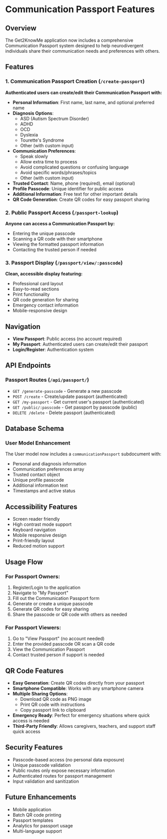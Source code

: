 # Communication Passport Features

## Overview
The Get2KnowMe application now includes a comprehensive Communication Passport system designed to help neurodivergent individuals share their communication needs and preferences with others.

## Features

### 1. Communication Passport Creation (`/create-passport`)
**Authenticated users can create/edit their Communication Passport with:**
- **Personal Information**: First name, last name, and optional preferred name
- **Diagnosis Options**: 
  - ASD (Autism Spectrum Disorder)
  - ADHD
  - OCD
  - Dyslexia
  - Tourette's Syndrome
  - Other (with custom input)
- **Communication Preferences**:
  - Speak slowly
  - Allow extra time to process
  - Avoid complicated questions or confusing language
  - Avoid specific words/phrases/topics
  - Other (with custom input)
- **Trusted Contact**: Name, phone (required), email (optional)
- **Profile Passcode**: Unique identifier for public access
- **Additional Information**: Free text for other important details
- **QR Code Generation**: Create QR codes for easy passport sharing

### 2. Public Passport Access (`/passport-lookup`)
**Anyone can access a Communication Passport by:**
- Entering the unique passcode
- Scanning a QR code with their smartphone
- Viewing the formatted passport information
- Contacting the trusted person if needed

### 3. Passport Display (`/passport/view/:passcode`)
**Clean, accessible display featuring:**
- Professional card layout
- Easy-to-read sections
- Print functionality
- QR code generation for sharing
- Emergency contact information
- Mobile-responsive design

## Navigation
- **View Passport**: Public access (no account required)
- **My Passport**: Authenticated users can create/edit their passport
- **Login/Register**: Authentication system

## API Endpoints

### Passport Routes (`/api/passport/`)
- `GET /generate-passcode` - Generate a new passcode
- `POST /create` - Create/update passport (authenticated)
- `GET /my-passport` - Get current user's passport (authenticated)
- `GET /public/:passcode` - Get passport by passcode (public)
- `DELETE /delete` - Delete passport (authenticated)

## Database Schema

### User Model Enhancement
The User model now includes a `communicationPassport` subdocument with:
- Personal and diagnosis information
- Communication preferences array
- Trusted contact object
- Unique profile passcode
- Additional information text
- Timestamps and active status

## Accessibility Features
- Screen reader friendly
- High contrast mode support
- Keyboard navigation
- Mobile responsive design
- Print-friendly layout
- Reduced motion support

## Usage Flow

### For Passport Owners:
1. Register/Login to the application
2. Navigate to "My Passport"
3. Fill out the Communication Passport form
4. Generate or create a unique passcode
5. Generate QR codes for easy sharing
6. Share the passcode or QR code with others as needed

### For Passport Viewers:
1. Go to "View Passport" (no account needed)
2. Enter the provided passcode OR scan a QR code
3. View the Communication Passport
4. Contact trusted person if support is needed

## QR Code Features
- **Easy Generation**: Create QR codes directly from your passport
- **Smartphone Compatible**: Works with any smartphone camera
- **Multiple Sharing Options**: 
  - Download QR code as PNG image
  - Print QR code with instructions
  - Copy passport link to clipboard
- **Emergency Ready**: Perfect for emergency situations where quick access is needed
- **Third-Party Friendly**: Allows caregivers, teachers, and support staff quick access

## Security Features
- Passcode-based access (no personal data exposure)
- Unique passcode validation
- Public routes only expose necessary information
- Authenticated routes for passport management
- Input validation and sanitization

## Future Enhancements
- Mobile application
- Batch QR code printing
- Passport templates
- Analytics for passport usage
- Multi-language support
